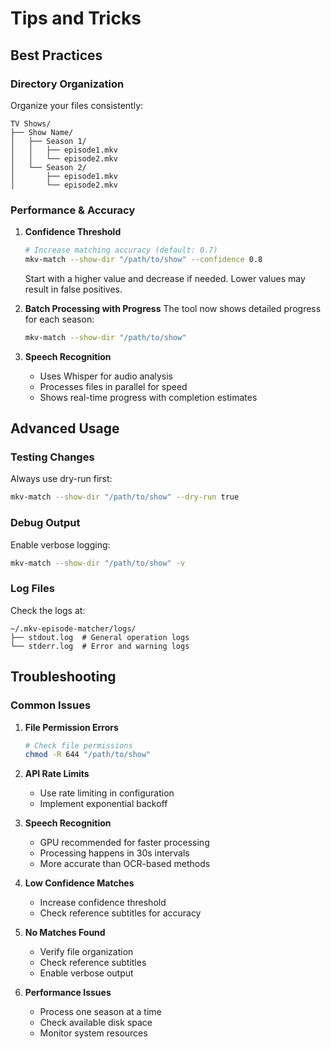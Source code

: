 # Tips and Tricks

## Best Practices

### Directory Organization

Organize your files consistently:
```
TV Shows/
├── Show Name/
│   ├── Season 1/
│   │   ├── episode1.mkv
│   │   └── episode2.mkv
│   └── Season 2/
│       ├── episode1.mkv
│       └── episode2.mkv
```

### Performance & Accuracy

1. **Confidence Threshold**
   ```bash
   # Increase matching accuracy (default: 0.7)
   mkv-match --show-dir "/path/to/show" --confidence 0.8
   ```
   Start with a higher value and decrease if needed. Lower values may result in false positives.

2. **Batch Processing with Progress**
   The tool now shows detailed progress for each season:
   ```bash
   mkv-match --show-dir "/path/to/show"
   ```

3. **Speech Recognition**
   - Uses Whisper for audio analysis
   - Processes files in parallel for speed
   - Shows real-time progress with completion estimates


## Advanced Usage

### Testing Changes

Always use dry-run first:
```bash
mkv-match --show-dir "/path/to/show" --dry-run true
```

### Debug Output

Enable verbose logging:
```bash
mkv-match --show-dir "/path/to/show" -v
```

### Log Files

Check the logs at:
```
~/.mkv-episode-matcher/logs/
├── stdout.log  # General operation logs
└── stderr.log  # Error and warning logs
```

## Troubleshooting

### Common Issues

1. **File Permission Errors**
   ```bash
   # Check file permissions
   chmod -R 644 "/path/to/show"
   ```

2. **API Rate Limits**
   - Use rate limiting in configuration
   - Implement exponential backoff

3. **Speech Recognition**
   - GPU recommended for faster processing
   - Processing happens in 30s intervals
   - More accurate than OCR-based methods


4. **Low Confidence Matches**
   - Increase confidence threshold
   - Check reference subtitles for accuracy

5. **No Matches Found**
   - Verify file organization
   - Check reference subtitles
   - Enable verbose output

6. **Performance Issues**
   - Process one season at a time
   - Check available disk space
   - Monitor system resources